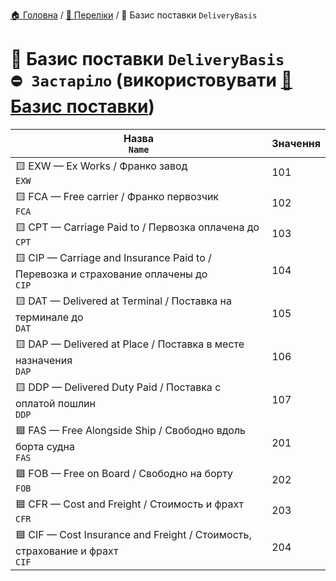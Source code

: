 ﻿[🏠 Головна](../README.MD) / [🎲 Переліки](./README.MD) / 🎲 Базис поставки `DeliveryBasis`

# 🎲 Базис поставки `DeliveryBasis` </br> `⛔ Застаріло` (використовувати [🎲 Базис поставки](./EDeliveryBasis.md))

| Назва </br> `Name` | Значення |
| --- | --- |
| 🟨 EXW — Ex Works / Франко завод </br> `EXW`	| 101 |
| 🟨 FCA — Free carrier / Франко первозчик </br> `FCA`	| 102 |
| 🟨 CPT — Carriage Paid to / Первозка оплачена до </br> `CPT`	| 103 |
| 🟨 CIP — Carriage and Insurance Paid to / Перевозка и страхование оплачены до </br> `CIP`	| 104 |
| 🟨 DAT — Delivered at Terminal / Поставка на терминале до </br> `DAT`	| 105 |
| 🟨 DAP — Delivered at Place / Поставка в месте назначения </br> `DAP`	| 106 |
| 🟨 DDP — Delivered Duty Paid / Поставка с оплатой пошлин </br> `DDP`	| 107 |
| 🟦 FAS — Free Alongside Ship / Свободно вдоль борта судна </br> `FAS`	| 201 |
| 🟦 FOB — Free on Board / Свободно на борту </br> `FOB`	| 202 |
| 🟦 CFR — Cost and Freight / Стоимость и фрахт </br> `CFR`	| 203 |
| 🟦 CIF — Cost Insurance and Freight / Стоимость, страхование и фрахт </br> `CIF`	| 204 |